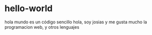 # hello-world
hola mundo es un código sencillo
hola, soy josias y me gusta mucho la programacion web, y otros lenguajes
